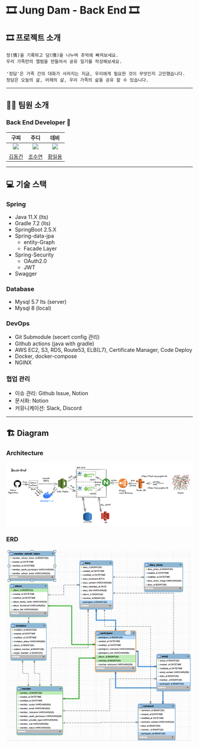 # 🎞 Jung Dam - Back End 🎞

## 🎞 프로젝트 소개

```
정(情)을 기록하고 담(情)을 나누며 추억에 빠져보세요.
우리 가족만의 앨범을 만들어서 공유 일기를 작성해보세요.

'정담'은 가족 간의 대화가 사라지는 지금, 우리에게 필요한 것이 무엇인지 고민했습니다.
정담은 오늘의 삶, 어제의 삶, 우리 가족의 삶을 공유 할 수 있습니다.
```

---

## 🧑‍💻 팀원 소개

### Back End Developer 🙋

|                                     구피                                      |                                     주디                                      |                                     데비                                      |
| :---------------------------------------------------------------------------: | :---------------------------------------------------------------------------: | :---------------------------------------------------------------------------: |
| <img src="https://avatars.githubusercontent.com/u/50691225?v=4" width="300"/> | <img src="https://avatars.githubusercontent.com/u/54765850?v=4" width="300"/> | <img src="https://avatars.githubusercontent.com/u/43674132?v=4" width="300"/> |
|                   [김동건](https://github.com/DongGeon0908)                   |                     [조수연](https://github.com/soo5717)                      |                     [황일용](https://github.com/dlfdyd96)                     |

---

## 💻 기술 스택

### Spring

- Java 11.X (lts)
- Gradle 7.2 (lts)
- SpringBoot 2.5.X
- Spring-data-jpa
    - entity-Graph
    - Facade Layer
- Spring-Security
    - OAuth2.0
    - JWT
- Swagger

### Database

- Mysql 5.7 lts (server)
- Mysql 8 (local)

### DevOps

- Git Submodule (secert config 관리)
- Github actions (java with gradle)
- AWS EC2, S3, RDS, Route53, ELB(L7), Certificate Manager, Code Deploy
- Docker, docker-compose
- NGINX

### 협업 관리

- 이슈 관리: Github Issue, Notion
- 문서화: Notion
- 커뮤니케이션: Slack, Discord

---

## 🏗 Diagram

### Architecture

![architecture](./images/infra.png)

### ERD

![entity](./images/erd.png)
